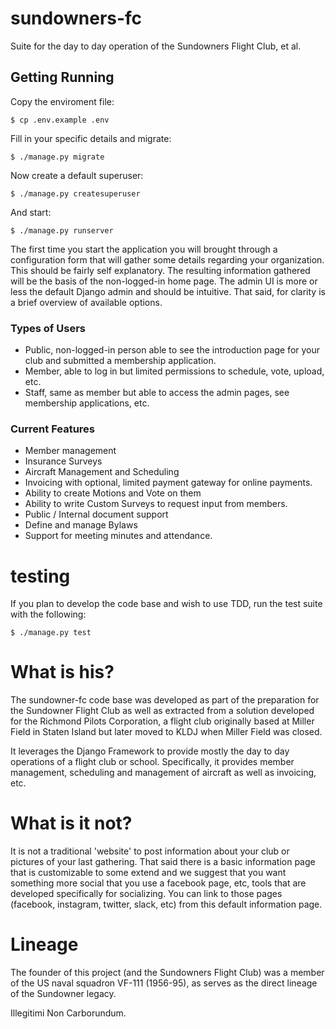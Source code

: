# sundowners-fc
Suite for the day to day operation of the Sundowners Flight Club, et al.

## Getting Running

Copy the enviroment file:

    $ cp .env.example .env

Fill in your specific details and migrate:

    $ ./manage.py migrate

Now create a default superuser:

    $ ./manage.py createsuperuser

And start:

    $ ./manage.py runserver

The first time you start the application you will brought through a configuration form that will gather some details regarding your organization. This should be fairly self explanatory. The resulting information gathered will be the basis of the non-logged-in home page. The admin UI is more or less the default Django admin and should be intuitive. That said, for clarity is a brief overview of available options.

### Types of Users

* Public, non-logged-in person able to see the introduction page for your club and submitted a membership application.
* Member, able to log in but limited permissions to schedule, vote, upload, etc.
* Staff, same as member but able to access the admin pages, see membership applications, etc.

### Current Features

* Member management
* Insurance Surveys
* Aircraft Management and Scheduling
* Invoicing with optional, limited payment gateway for online payments.
* Ability to create Motions and Vote on them
* Ability to write Custom Surveys to request input from members.
* Public / Internal document support
* Define and manage Bylaws
* Support for meeting minutes and attendance.


# testing

If you plan to develop the code base and wish to use TDD, run the test suite with the following:

    $ ./manage.py test

# What is his?

The sundowner-fc code base was developed as part of the preparation for the Sundowner Flight Club as well as extracted from a solution developed for the Richmond Pilots Corporation, a flight club originally based at Miller Field in Staten Island but later moved to KLDJ when Miller Field was closed.

It leverages the Django Framework to provide mostly the day to day operations of a flight club or school. Specifically, it provides member management, scheduling and management of aircraft as well as invoicing, etc.

# What is it not?

It is not a traditional 'website' to post information about your club or pictures of your last gathering. That said there is a basic information page that is customizable to some extend and we suggest that you want something more social that you use a facebook page, etc, tools that are developed specifically for socializing. You can link to those pages (facebook, instagram, twitter, slack, etc) from this default information page.

# Lineage
The founder of this project (and the Sundowners Flight Club) was a member of the US naval squadron VF-111 (1956-95), as serves as the direct lineage of the Sundowner legacy.


Illegitimi Non Carborundum.
